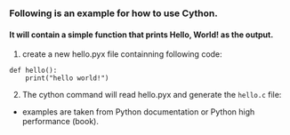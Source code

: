 
### Following is an example for how to use Cython.

#### It will contain a simple function that prints Hello, World! as the output.

1. create a new hello.pyx file containning following code:
```
def hello():
    print("hello world!")
```
2. The cython command will read hello.pyx and generate the `hello.c` file:

* examples are taken from Python documentation or Python high performance (book).
